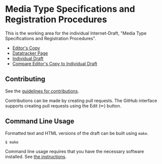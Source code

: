 # Media Type Specifications and Registration Procedures

This is the working area for the individual Internet-Draft, "Media Type Specifications and Registration Procedures".

* [Editor's Copy](https://ietf-wg-mediaman.github.io/6838bis/#go.draft-mediaman-6838bis.html)
* [Datatracker Page](https://datatracker.ietf.org/doc/draft-mediaman-6838bis)
* [Individual Draft](https://datatracker.ietf.org/doc/html/draft-mediaman-6838bis)
* [Compare Editor's Copy to Individual Draft](https://ietf-wg-mediaman.github.io/6838bis/#go.draft-mediaman-6838bis.diff)


## Contributing

See the
[guidelines for contributions](https://github.com/ietf-wg-mediaman/6838bis/blob/main/CONTRIBUTING.md).

Contributions can be made by creating pull requests.
The GitHub interface supports creating pull requests using the Edit (✏) button.


## Command Line Usage

Formatted text and HTML versions of the draft can be built using `make`.

```sh
$ make
```

Command line usage requires that you have the necessary software installed.  See
[the instructions](https://github.com/martinthomson/i-d-template/blob/main/doc/SETUP.md).

